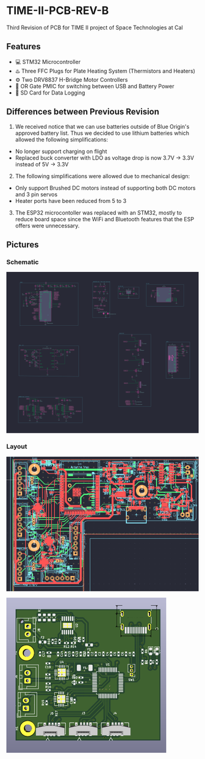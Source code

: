 # TIME-II-PCB-REV-B
Third Revision of PCB for TIME II project of Space Technologies at Cal

## Features
- :computer: STM32 Microcontroller
- :hotsprings: Three FFC Plugs for Plate Heating System (Thermistors and Heaters)
- :gear: Two DRV8837 H-Bridge Motor Controllers
- :electric_plug: OR Gate PMIC for switching between USB and Battery Power
- :floppy_disk: SD Card for Data Logging

## Differences between Previous Revision

1. We received notice that we can use batteries outside of Blue Origin's approved battery list. 
Thus we decided to use lithium batteries which allowed the following simplifications:

- No longer support charging on flight
- Replaced buck converter with LDO as voltage drop is now 3.7V -> 3.3V instead of 5V -> 3.3V

2. The following simplifications were allowed due to mechanical design:
- Only support Brushed DC motors instead of supporting both DC motors and 3 pin servos
- Heater ports have been reduced from 5 to 3

3. The ESP32 microcontoller was replaced with an STM32, mostly to reduce board space since the WiFi and Bluetooth features that the ESP offers were unnecessary.

## Pictures

### Schematic
![schematic](schematic.svg) 

### Layout
![layout](layout.png)

![3D View](3D_view.png)

